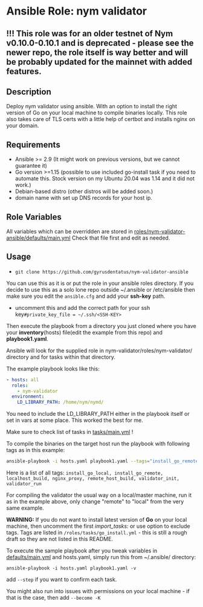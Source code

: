 # Ansible Role: nym validator

## !!! This role was for an older testnet of Nym v0.10.0-0.10.1 and is deprecated - please see the newer repo, the role itself is way better and will be probably updated for the mainnet with added features. 

## Description

Deploy nym validator using ansible. With an option to install the right version of Go on your local machine to compile binaries locally.
This role also takes care of TLS certs with a little help of certbot and installs nginx on your domain. 


## Requirements

- Ansible >= 2.9 (It might work on previous versions, but we cannot guarantee it)
- Go version >=1.15 (possible to use included go-install task if you need to automate this. Stock version on my Ubuntu 20.04 was 1.14 and it did not work.)
- Debian-based distro (other distros will be added soon.)
- domain name with set up DNS records for your host ip. 

## Role Variables

All variables which can be overridden are stored in [roles/nym-validator-ansible/defaults/main.yml](defaults/main.yml)
Check that file first and edit as needed. 

## Usage


- `git clone https://github.com/gyrusdentatus/nym-validator-ansible`

You can use this as it is or put the role in your ansible roles directory. 
If you decide to use this as a solo lone repo outside ~/.ansible or /etc/ansible then make sure you edit the `ansible.cfg` and add your **ssh-key** path. 
- uncomment this and add the correct path for your ssh key`#private_key_file = ~/.ssh/<SSH-KEY>` 


Then execute the playbook from a directory you just cloned where you have your **inventory**(hosts) file(edit the example from this repo) and **playbook1.yaml**.

Ansible will look for the supplied role in nym-validator/roles/nym-validator/ directory and for tasks within that directory. 

The example playbook looks like this:
```yaml
- hosts: all
  roles: 
    - nym-validator
  environment: 
    LD_LIBRARY_PATH: /home/nym/nymd/
```
You need to include the LD_LIBRARY_PATH either in the playbook itself or set in vars at some place. This worked the best for me. 

Make sure to check list of tasks in [tasks/main.yml](tasks/main.yml) ! 

To compile the binaries on the target host run the playbook with following tags as in this example:

```sh
ansible-playbook -i hosts.yaml playbook1.yaml --tags="install_go_remote, nginx_proxy, remote_host_build, validator_init, validator_run" -v
```
Here is a list of all tags: `install_go_local, install_go_remote, localhost_build, nginx_proxy, remote_host_build, validator_init, validator_run`

For compiling the validator the usual way on a local/master machine, run it as in the example above, only change "remote" to "local" from the very same example. 

**WARNING:** If you do not want to install latest version of **Go** on your local machine, then uncomment the first *import_tasks:* or use option to exclude tags. Tags are listed in `/roles/tasks/go_install.yml` - this is still a rough draft so they are not listed in this README.  

To execute the sample playbook after you tweak variables in [defaults/main.yml](defaults/main.yml) and hosts.yaml, simply run this from ~/.ansible/ directory:
```
ansible-playbook -i hosts.yaml playbook1.yaml -v 
```
add `--step` if you want to confirm each task. 

You might also run into issues with permissions on your local machine - if that is the case, then add `--become -K` 

